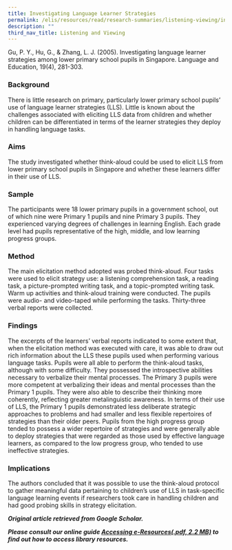 ```yaml
---
title: Investigating Language Learner Strategies
permalink: /elis/resources/read/research-summaries/listening-viewing/investigating-language-learner-strategies/
description: ""
third_nav_title: Listening and Viewing
---
```

Gu, P. Y., Hu, G., & Zhang, L. J. (2005). Investigating language learner strategies among lower primary school pupils in Singapore. Language and Education, 19(4), 281-303.

### Background

There is little research on primary, particularly lower primary school pupils’ use of language learner strategies (LLS). Little is known about the challenges associated with eliciting LLS data from children and whether children can be differentiated in terms of the learner strategies they deploy in handling language tasks.

### Aims

The study investigated whether think-aloud could be used to elicit LLS from lower primary school pupils in Singapore and whether these learners differ in their use of LLS.

### Sample

The participants were 18 lower primary pupils in a government school, out of which nine were Primary 1 pupils and nine Primary 3 pupils. They experienced varying degrees of challenges in learning English. Each grade level had pupils representative of the high, middle, and low learning progress groups.

### Method

The main elicitation method adopted was probed think-aloud. Four tasks were used to elicit strategy use: a listening comprehension task, a reading task, a picture-prompted writing task, and a topic-prompted writing task. Warm up activities and think-aloud training were conducted. The pupils were audio- and video-taped while performing the tasks. Thirty-three verbal reports were collected.

### Findings

The excerpts of the learners’ verbal reports indicated to some extent that, when the elicitation method was executed with care, it was able to draw out rich information about the LLS these pupils used when performing various language tasks. Pupils were all able to perform the think-aloud tasks, although with some difficulty. They possessed the introspective abilities necessary to verbalize their mental processes. The Primary 3 pupils were more competent at verbalizing their ideas and mental processes than the Primary 1 pupils. They were also able to describe their thinking more coherently, reflecting greater metalinguistic awareness. In terms of their use of LLS, the Primary 1 pupils demonstrated less deliberate strategic approaches to problems and had smaller and less flexible repertoires of strategies than their older peers. Pupils from the high progress group tended to possess a wider repertoire of strategies and were generally able to deploy strategies that were regarded as those used by effective language learners, as compared to the low progress group, who tended to use ineffective strategies.

### Implications

The authors concluded that it was possible to use the think-aloud protocol to gather meaningful data pertaining to children’s use of LLS in task-specific language learning events if researchers took care in handling children and had good probing skills in strategy elicitation.

_**Original article retrieved from Google Scholar.**_   

**_Please consult our online guide [Accessing e-Resources(.pdf, 2.2 MB)](https://academyofsingaporeteachers-moe-edu-sg-admin.cwp.sg/elis/resources/read/research-summaries/listening-and-viewing/18e45074-6b1b-4ac7-811f-1a8da16c4f81 "Accessing e-Resources") to find out how to access library resources._**